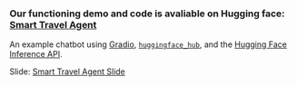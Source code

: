 ### Our functioning demo and code is avaliable on Hugging face: [Smart Travel Agent](https://huggingface.co/spaces/AI-Tutor-Team2/AI_Travel_Agent)

An example chatbot using [Gradio](https://gradio.app), [`huggingface_hub`](https://huggingface.co/docs/huggingface_hub/v0.22.2/en/index), and the [Hugging Face Inference API](https://huggingface.co/docs/api-inference/index).

Slide: [Smart Travel Agent Slide](https://docs.google.com/presentation/d/1isNtv-0COu6_1ekF7l9X5462I07uEjsni65xsdSDm0I/edit?usp=sharing)
